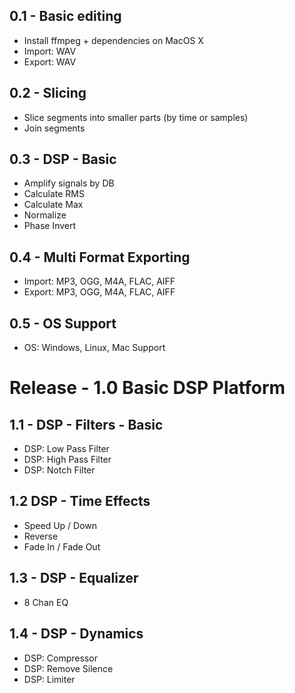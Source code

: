 0.1 - Basic editing
-------------------
- Install ffmpeg + dependencies on MacOS X
- Import: WAV
- Export: WAV


0.2 - Slicing
-------------
- Slice segments into smaller parts (by time or samples)
- Join segments


0.3 - DSP - Basic
----------------
- Amplify signals by DB
- Calculate RMS
- Calculate Max
- Normalize
- Phase Invert


0.4 - Multi Format Exporting
----------------------------
- Import: MP3, OGG, M4A, FLAC, AIFF
- Export: MP3, OGG, M4A, FLAC, AIFF

0.5 - OS Support
----------------
- OS: Windows, Linux, Mac Support


Release - 1.0 Basic DSP Platform
==============================


1.1 - DSP - Filters - Basic
---------------------------

- DSP: Low Pass Filter
- DSP: High Pass Filter
- DSP: Notch Filter


1.2 DSP - Time Effects
----------------------
- Speed Up / Down
- Reverse
- Fade In / Fade Out


1.3 - DSP - Equalizer
---------------------
- 8 Chan EQ


1.4 - DSP - Dynamics
----------------------

- DSP: Compressor
- DSP: Remove Silence
- DSP: Limiter
